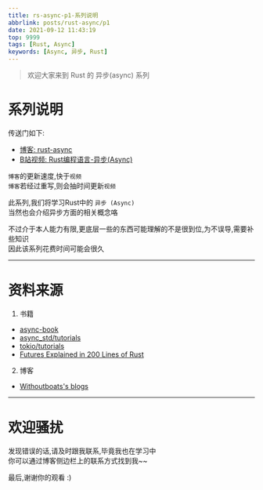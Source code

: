 ```yaml
---
title: rs-async-p1-系列说明
abbrlink: posts/rust-async/p1
date: 2021-09-12 11:43:19
top: 9999
tags: [Rust, Async]
keywords: [Async, 异步, Rust]
---
```

> 欢迎大家来到 Rust 的 异步(async) 系列  
<!-- more -->
# 系列说明  
传送门如下:  
- [博客: rust-async](/categories/rust-async) 
- [B站视频: Rust编程语言-异步(Async)](https://www.bilibili.com/video/BV1uh41167Np)

`博客`的更新速度,快于`视频`  
`博客`若经过重写,则会抽时间更新`视频`     

此系列,我们将学习Rust中的 `异步 (Async)`  
当然也会介绍异步方面的相关概念咯

不过介于本人能力有限,更底层一些的东西可能理解的不是很到位,为不误导,需要补些知识  
因此该系列花费时间可能会很久
- - - 
# 资料来源
1. 书籍  
- [async-book](https://rust-lang.github.io/async-book/**)
- [async_std/tutorials](https://book.async.rs/overview/async-std)
- [tokio/tutorials](https://tokio.rs/tokio/tutorial)
- [Futures Explained in 200 Lines of Rust](https://cfsamson.github.io/books-futures-explained/)

2. 博客
- [Withoutboats's blogs](https://without.boats/blog/)  
______________ 

# 欢迎骚扰
发现错误的话,请及时跟我联系,毕竟我也在学习中  
你可以通过博客侧边栏上的联系方式找到我~~  

最后,谢谢你的观看 :)